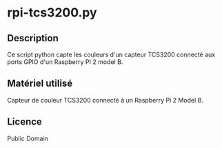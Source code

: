 # rpi-tcs3200.py

## Description
Ce script python capte les couleurs d'un capteur TCS3200 connecté aux ports GPIO d'un Raspberry PI 2 model B.

## Matériel utilisé
Capteur de couleur TCS3200 connecté à un Raspberry Pi 2 Model B.

## Licence
Public Domain
